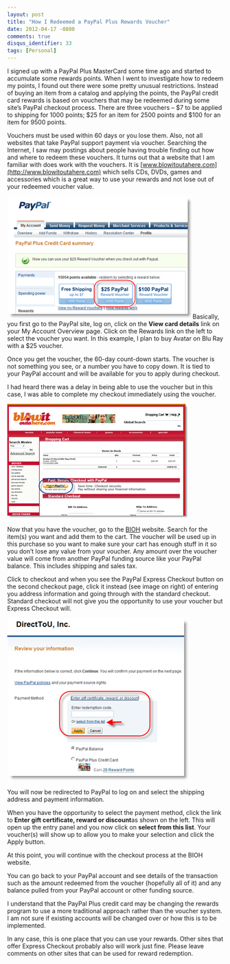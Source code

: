 ```yaml
---
layout: post
title: "How I Redeemed a PayPal Plus Rewards Voucher"
date: 2012-04-17 -0800
comments: true
disqus_identifier: 33
tags: [Personal]
---
```

I signed up with a PayPal Plus MasterCard some time ago and started to
accumulate some rewards points. When I went to investigate how to redeem
my points, I found out there were some pretty unusual restrictions.
Instead of buying an item from a catalog and applying the points, the
PayPal credit card rewards is based on vouchers that may be redeemed
during some site’s PayPal checkout process. There are three vouchers –
\$7 to be applied to shipping for 1000 points; \$25 for an item for 2500
points and \$100 for an item for 9500 points.

Vouchers must be used within 60 days or you lose them. Also, not all
websites that take PayPal support payment via voucher. Searching the
Internet, I saw may postings about people having trouble finding out how
and where to redeem these vouchers. It turns out that a website that I
am familiar with does work with the vouchers. It is
[www.blowitoutahere.com](http://www.blowitoutahere.com) which sells CDs,
DVDs, games and accessories which is a great way to use your rewards and
not lose out of your redeemed voucher value.

[![bioh0](/images/blogs_webguild_com/gary/WindowsLiveWriter/2e75b368ab0a_F182/bioh0_thumb.png "bioh0")](/images/blogs_webguild_com/gary/WindowsLiveWriter/2e75b368ab0a_F182/bioh0_2.png)Basically,
you first go to the PayPal site, log on, click on the **View card
details** link on your My Account Overview page. Click on the Rewards
link on the left to select the voucher you want. In this example, I plan
to buy Avatar on Blu Ray with a \$25 voucher.

Once you get the voucher, the 60-day count-down starts. The voucher is
not something you see, or a number you have to copy down. It is tied to
your PayPal account and will be available for you to apply during
checkout.

I had heard there was a delay in being able to use the voucher but in
this case, I was able to complete my checkout immediately using the
voucher.

[![bioh1](/images/blogs_webguild_com/gary/WindowsLiveWriter/2e75b368ab0a_F182/bioh1_thumb.png "bioh1")](/images/blogs_webguild_com/gary/WindowsLiveWriter/2e75b368ab0a_F182/bioh1_2.png)

Now that you have the voucher, go to the
[BIOH](http://www.blowitoutahere.com/) website. Search for the item(s)
you want and add them to the cart. The voucher will be used up in this
purchase so you want to make sure your cart has enough stuff in it so
you don’t lose any value from your voucher. Any amount over the voucher
value will come from another PayPal funding source like your PayPal
balance. This includes shipping and sales tax.

Click to checkout and when you see the PayPal Express Checkout button on
the second checkout page, click it instead (see image on right) of
entering you address information and going through with the standard
checkout. Standard checkout will not give you the opportunity to use
your voucher but Express Checkout will.

[![bioh2](/images/blogs_webguild_com/gary/WindowsLiveWriter/2e75b368ab0a_F182/bioh2_thumb.png "bioh2")](/images/blogs_webguild_com/gary/WindowsLiveWriter/2e75b368ab0a_F182/bioh2_2.png)

You will now be redirected to PayPal to log on and select the shipping
address and payment information.

When you have the opportunity to select the payment method, click the
link to **Enter gift certificate, reward or discount**as shown on the
left. This will open up the entry panel and you now click on **select
from this list**. Your voucher(s) will show up to allow you to make your
selection and click the Apply button.

At this point, you will continue with the checkout process at the BIOH
website.

You can go back to your PayPal account and see details of the
transaction such as the amount redeemed from the voucher (hopefully all
of it) and any balance pulled from your PayPal account or other funding
source.

I understand that the PayPal Plus credit card may be changing the
rewards program to use a more traditional approach rather than the
voucher system. I am not sure if existing accounts will be changed over
or how this is to be implemented.

In any case, this is one place that you can use your rewards. Other
sites that offer Express Checkout probably also will work just fine.
Please leave comments on other sites that can be used for reward
redemption.

